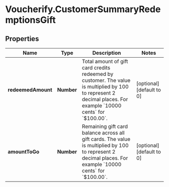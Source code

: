 # Voucherify.CustomerSummaryRedemptionsGift

## Properties

Name | Type | Description | Notes
------------ | ------------- | ------------- | -------------
**redeemedAmount** | **Number** | Total amount of gift card credits redeemed by customer. The value is multiplied by 100 to represent 2 decimal places. For example &#x60;10000 cents&#x60; for &#x60;$100.00&#x60;. | [optional] [default to 0]
**amountToGo** | **Number** | Remaining gift card balance across all gift cards. The value is multiplied by 100 to represent 2 decimal places. For example &#x60;10000 cents&#x60; for &#x60;$100.00&#x60;. | [optional] [default to 0]


